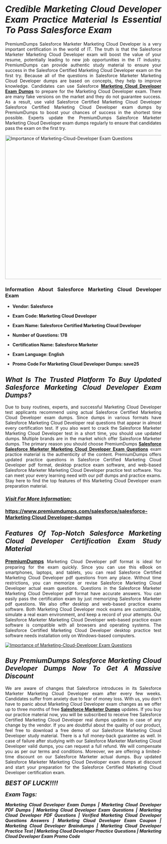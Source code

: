 <h1 style="text-align: justify;"><strong><em>Credible Marketing Cloud Developer Exam Practice Material Is Essential To Pass Salesforce Exam</em></strong></h1>

<p style="text-align: justify;">PremiumDumps Salesforce Marketer Marketing Cloud Developer is a very important certification in the world of IT. The truth is that the Salesforce Marketer Marketing Cloud Developer exam will boost the value of your resume, potentially leading to new job opportunities in the IT industry. PremiumDumps can provide authentic study material to ensure your success in the Salesforce Certified Marketing Cloud Developer exam on the first try. Because all of the questions in Salesforce Marketer Marketing Cloud Developer dumps are based on concepts, they help to improve knowledge. Candidates can use Salesforce <strong><a href="https://www.premiumdumps.com/salesforce/salesforce-marketing-cloud-developer-dumps">Marketing Cloud Developer Exam Dumps</a></strong>&nbsp;to prepare for the Marketing Cloud Developer exam. There are many fake versions on the market and they do not guarantee success. As a result, use valid Salesforce Certified Marketing Cloud Developer Salesforce Certified Marketing Cloud Developer exam dumps by PremiumDumps to boost your chances of success in the shortest time possible. Experts update the PremiumDumps Salesforce Marketer Marketing Cloud Developer exam dumps regularly to ensure that candidates pass the exam on the first try.</p>

<p style="text-align: justify;"><a href="https://www.premiumdumps.com/salesforce/salesforce-marketing-cloud-developer-dumps"><img alt="Importance of Marketing-Cloud-Developer Exam Questions" src="https://i.imgur.com/P39uA2n.jpg" style="width: 700px; height: 465px;" /></a></p>

<h3 style="text-align: justify;"><strong>Information About Salesforce Marketing Cloud Developer Exam</strong></h3>

<ul>
	<li>
	<p style="text-align: justify;"><b>Vendor: Salesforce</b></p>
	</li>
	<li>
	<p style="text-align: justify;"><b>Exam Code: Marketing Cloud Developer</b></p>
	</li>
	<li>
	<p style="text-align: justify;"><b>Exam Name: Salesforce Certified Marketing Cloud Developer</b></p>
	</li>
	<li>
	<p style="text-align: justify;"><b>Number of Questions: 178</b></p>
	</li>
	<li>
	<p style="text-align: justify;"><b>Certification Name: Salesforce Marketer</b></p>
	</li>
	<li>
	<p style="text-align: justify;"><b>Exam Language: English</b></p>
	</li>
	<li>
	<p style="text-align: justify;"><b>Promo Code For Marketing Cloud Developer Dumps: save25</b></p>
	</li>
</ul>

<h2 style="text-align: justify;"><strong><em>What Is The Trusted Platform To Buy Updated Salesforce Marketing Cloud Developer Exam Dumps?</em></strong></h2>

<p style="text-align: justify;">Due to busy routines, experts, and successful Marketing Cloud Developer test applicants recommend using actual Salesforce Certified Marketing Cloud Developer exam dumps. Since dumps in various formats have Salesforce Marketing Cloud Developer real questions that appear in almost every certification test. If you also want to crack the Salesforce Marketer Marketing Cloud Developer test in a short time, you should use updated dumps. Multiple brands are in the market which offer Salesforce Marketer dumps. The primary reason you should choose PremiumDumps <a href="https://www.premiumdumps.com/salesforce/salesforce-marketing-cloud-developer-dumps"><strong>Salesforce Salesforce Marketer Marketing Cloud Developer Exam Questions</strong></a>&nbsp;exam practice material is the authenticity of the content. PremiumDumps offers updated practice questions in Salesforce Certified Marketing Cloud Developer pdf format, desktop practice exam software, and web-based Salesforce Marketer Marketing Cloud Developer practice test software. You can meet your every learning need with our pdf dumps and practice exams. Stay here to find the top features of this Marketing Cloud Developer exam preparation material.</p>

<h3 style="text-align: justify;"><strong><u><i>Visit For More Information:</i></u><br />
<br />
<a href="https://www.premiumdumps.com/salesforce/salesforce-marketing-cloud-developer-dumps">https://www.premiumdumps.com/salesforce/salesforce-Marketing Cloud Developer-dumps</a></strong></h3>

<h2 style="text-align: justify;"><strong><em>Features Of Top-Notch Salesforce Marketing Cloud Developer Certification Exam Study Material</em></strong></h2>

<p style="text-align: justify;"><span style="font-size:16px;"><strong><a href="https://www.premiumdumps.com/">PremiumDumps</a></strong></span> Marketing Cloud Developer pdf format is ideal for preparing for the exam quickly. Since you can use this eBook on smartphones, laptops, and tablets, you can read Salesforce Certified Marketing Cloud Developer pdf questions from any place. Without time restrictions, you can memorize or revise Salesforce Marketing Cloud Developer actual exam questions. Questions in the Salesforce Marketer Marketing Cloud Developer pdf format have accurate answers. You can easily pass the certification exam by just memorizing Salesforce Marketer pdf questions. We also offer desktop and web-based practice exams software. Both Marketing Cloud Developer mock exams are customizable, simulate a real exam environment, and keep a record of your attempts. Our Salesforce Marketer Marketing Cloud Developer web-based practice exam software is compatible with all browsers and operating systems. The Salesforce Certified Marketing Cloud Developer desktop practice test software needs installation only on Windows-based computers.</p>

<p style="text-align: justify;"><a href="https://www.premiumdumps.com/salesforce/salesforce-marketing-cloud-developer-dumps"><img alt="Importance of Marketing-Cloud-Developer Exam Questions" src="https://i.imgur.com/2KPb8yb.jpg" /></a></p>

<h2 style="text-align: justify;"><strong><em>Buy PremiumDumps&nbsp;Salesforce Marketing Cloud Developer Dumps Now To Get A Massive Discount</em></strong></h2>

<p style="text-align: justify;">We are aware of changes that Salesforce introduces in its Salesforce Marketer Marketing Cloud Developer exam after every few weeks. Candidates suffer from anxiety due to fear of money loss. With us, you don&rsquo;t have to panic about&nbsp;Marketing Cloud Developer exam changes as we offer up to three months of free <strong><a href="https://www.premiumdumps.com/salesforce/marketing-cloud-developer-dumps">Salesforce Marketer Dumps</a></strong> updates. If you buy our practice material now, you will be subscribed to receive free Salesforce Certified Marketing Cloud Developer real dumps updates in case of any change by the vendor. If you are doubtful about the quality of our product, feel free to download a free demo of our Salesforce Marketing Cloud Developer study material. There is a full money-back guarantee as well. In case of failure after studying with our Salesforce Marketer Marketing Cloud Developer valid dumps, you can request a full refund. We will compensate you as per our terms and conditions. Moreover, we are offering a limited-time discount on our Salesforce Marketer actual dumps. Buy updated Salesforce Marketer Marketing Cloud Developer exam dumps at discount and start your preparation for the Salesforce Certified Marketing Cloud Developer certification exam.</p>

<p style="text-align: justify;"><em><span style="font-size:20px;"><strong>BEST OF LUCK!!!!</strong></span></em></p>

<p style="text-align: justify;"><span style="font-size:18px;"><strong><em>Exam Tags:</em></strong></span><span style="font-size:20px;"><strong><em> </em></strong></span></p>

<p style="text-align: justify;"><span style="font-size:14px;"><strong><em>Marketing Cloud Developer Exam Dumps | Marketing Cloud Developer PDF Dumps | Marketing Cloud Developer Exam Questions | Marketing Cloud Developer PDF Questions | Verified Marketing Cloud Developer Questions Answers | Marketing Cloud Developer Exam Coupon | Marketing Cloud Developer Braindumps | Marketing Cloud Developer Practice Test | Marketing Cloud Developer Practice Questions | Marketing Cloud Developer Exam Promo Code</em></strong></span></p>
